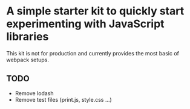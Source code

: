 # A simple starter kit to quickly start experimenting with JavaScript libraries

This kit is not for production and currently provides the most basic of webpack setups.

## TODO
* Remove lodash
* Remove test files (print.js, style.css ...)